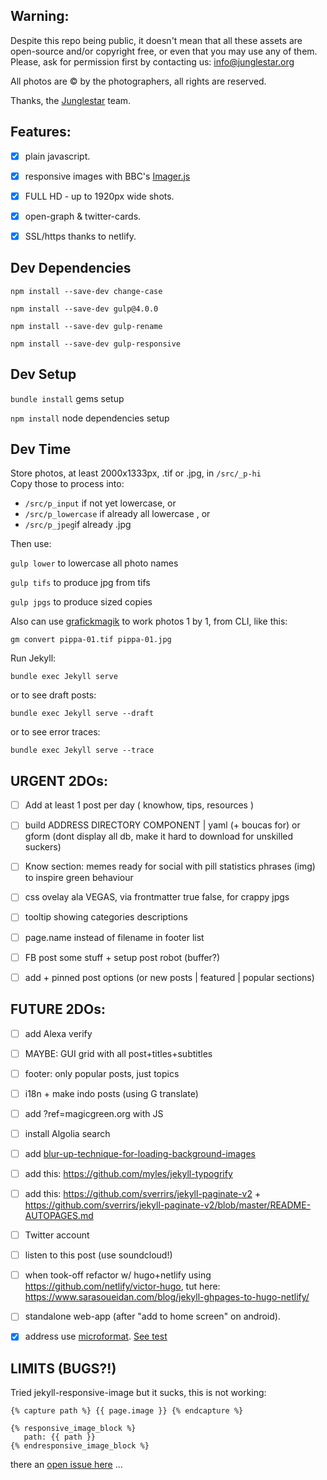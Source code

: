 ## Warning:

Despite this repo being public, it doesn't mean that all these assets are open-source and/or copyright free, or even that you may use any of them. Please, ask for permission first by contacting us: info@junglestar.org  

All photos are © by the photographers, all rights are reserved.  

Thanks, the [Junglestar](https://junglestar.org) team.

## Features:

- [X] plain javascript.
- [X] responsive images with BBC's  [Imager.js](https://github.com/BBC-News/Imager.js/)
- [X] FULL HD - up to 1920px wide shots.
- [X] open-graph & twitter-cards.
- [X] SSL/https thanks to netlify.



## Dev Dependencies

```npm install --save-dev change-case```

```npm install --save-dev gulp@4.0.0```

```npm install --save-dev gulp-rename```

```npm install --save-dev gulp-responsive```



## Dev Setup

```bundle install``` gems setup

```npm install``` node dependencies setup


## Dev Time

Store photos, at least 2000x1333px, .tif or .jpg, in ```/src/_p-hi```  
Copy those to process into:   

- ```/src/p_input``` if not yet lowercase, or  
- ```/src/p_lowercase``` if already all lowercase , or  
- ```/src/p_jpeg```if already .jpg

Then use:

```gulp lower``` to lowercase all photo names

```gulp tifs``` to produce jpg from tifs

```gulp jpgs``` to produce sized copies


Also can use [grafickmagik](http://aheckmann.github.io/gm/docs.html) to work photos 1 by 1, from CLI, like this:

```gm convert pippa-01.tif pippa-01.jpg```

Run Jekyll:

```bundle exec Jekyll serve ```

or to see draft posts:  

```bundle exec Jekyll serve --draft```

or to see error traces:  

```bundle exec Jekyll serve --trace```


## URGENT 2DOs:

- [ ] Add at least 1 post per day ( knowhow, tips, resources )
- [ ] build ADDRESS DIRECTORY COMPONENT | yaml (+ boucas for) or gform  (dont display all db, make it hard to download for unskilled suckers)
- [ ] Know section: memes ready for social with pill statistics phrases (img) to inspire green behaviour
- [ ] css ovelay ala VEGAS, via frontmatter true false, for crappy jpgs
- [ ] tooltip showing categories descriptions
- [ ] page.name  instead of filename in footer list
- [ ] FB post some stuff + setup post robot (buffer?)
- [ ] add + pinned post options (or new posts | featured | popular sections)


## FUTURE 2DOs:

- [ ] add Alexa verify
- [ ] MAYBE: GUI grid with all post+titles+subtitles
- [ ] footer: only popular posts, just topics
- [ ] i18n + make indo posts (using G translate)
- [ ] add ?ref=magicgreen.org with JS
- [ ] install Algolia search
- [ ] add [blur-up-technique-for-loading-background-images](https://css-tricks.com/the-blur-up-technique-for-loading-background-images/)
- [ ] add this: https://github.com/myles/jekyll-typogrify
- [ ] add this: https://github.com/sverrirs/jekyll-paginate-v2 + https://github.com/sverrirs/jekyll-paginate-v2/blob/master/README-AUTOPAGES.md
- [ ] Twitter account
- [ ] listen to this post (use soundcloud!)
- [ ] when took-off refactor w/ hugo+netlify using https://github.com/netlify/victor-hugo, tut here: https://www.sarasoueidan.com/blog/jekyll-ghpages-to-hugo-netlify/
- [ ] standalone web-app (after "add to home screen" on android).
- [X] address use [microformat](https://schema.org/Organization). [See test](https://search.google.com/structured-data/testing-tool#url=http%3A%2F%2Fbinocle.it%2F)



## LIMITS (BUGS?!)

Tried jekyll-responsive-image but it sucks, this is not working:

```
{% capture path %} {{ page.image }} {% endcapture %}

{% responsive_image_block %}
   path: {{ path }}
{% endresponsive_image_block %}
```

there an [open issue here](https://github.com/wildlyinaccurate/jekyll-responsive-image/issues/70) ...
